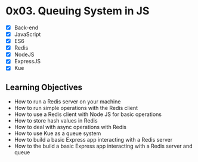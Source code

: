# 0x03. Queuing System in JS
- [x] Back-end
- [x] JavaScript
- [x] ES6
- [x] Redis
- [x] NodeJS
- [x] ExpressJS
- [x] Kue

## Learning Objectives
* How to run a Redis server on your machine
* How to run simple operations with the Redis client
* How to use a Redis client with Node JS for basic operations
* How to store hash values in Redis
* How to deal with async operations with Redis
* How to use Kue as a queue system
* How to build a basic Express app interacting with a Redis server
* How to the build a basic Express app interacting with a Redis server and queue
